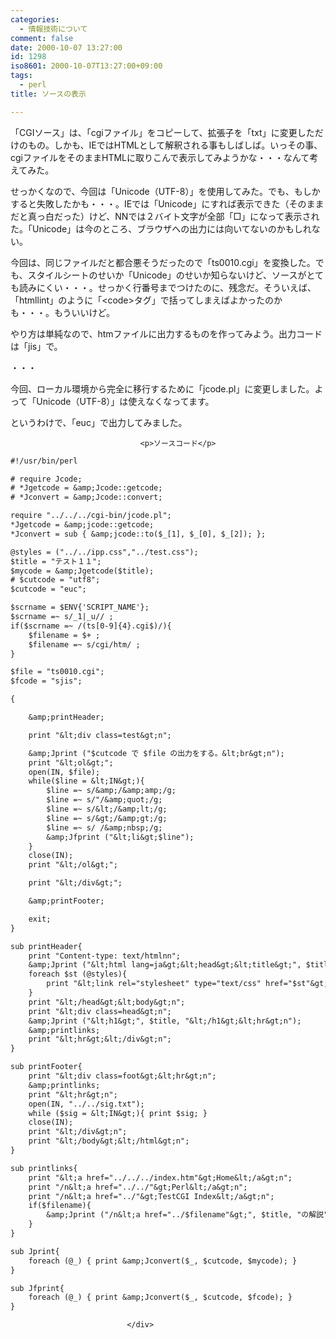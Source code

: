 ```yaml
---
categories:
  - 情報技術について
comment: false
date: 2000-10-07 13:27:00
id: 1298
iso8601: 2000-10-07T13:27:00+09:00
tags:
  - perl
title: ソースの表示

---
```


<div class="entry-body">
                                 <p>「CGIソース」は、「cgiファイル」をコピーして、拡張子を「txt」に変更しただけのもの。しかも、IEではHTMLとして解釈される事もしばしば。いっその事、cgiファイルをそのままHTMLに取りこんで表示してみようかな・・・なんて考えてみた。 </p>

<p>せっかくなので、今回は「Unicode（UTF-8）」を使用してみた。でも、もしかすると失敗したかも・・・。IEでは「Unicode」にすれば表示できた（そのままだと真っ白だった）けど、NNでは２バイト文字が全部「□」になって表示された。「Unicode」は今のところ、ブラウザへの出力には向いてないのかもしれない。 </p>

<p>今回は、同じファイルだと都合悪そうだったので「ts0010.cgi」を変換した。でも、スタイルシートのせいか「Unicode」のせいか知らないけど、ソースがとても読みにくい・・・。せっかく行番号までつけたのに、残念だ。そういえば、「htmllint」のように「&lt;code&gt;タグ」で括ってしまえばよかったのかも・・・。もういいけど。 </p>

<p>やり方は単純なので、htmファイルに出力するものを作ってみよう。出力コードは「jis」で。 </p>

<p>・・・ </p>

<p>今回、ローカル環境から完全に移行するために「jcode.pl」に変更しました。よって「Unicode（UTF-8）」は使えなくなってます。 </p>

<p>というわけで、「euc」で出力してみました。</p>
                              
                                 <p>ソースコード</p>

```default
#!/usr/bin/perl

# require Jcode;
# *Jgetcode = &amp;Jcode::getcode;
# *Jconvert = &amp;Jcode::convert;

require "../../../cgi-bin/jcode.pl";
*Jgetcode = &amp;jcode::getcode;
*Jconvert = sub { &amp;jcode::to($_[1], $_[0], $_[2]); };

@styles = ("../../ipp.css","../test.css");
$title = "テスト１１";
$mycode = &amp;Jgetcode($title);
# $cutcode = "utf8";
$cutcode = "euc";

$scrname = $ENV{'SCRIPT_NAME'};
$scrname =~ s/_1|_u// ;
if($scrname =~ /(ts[0-9]{4}.cgi$)/){
    $filename = $+ ;
    $filename =~ s/cgi/htm/ ;
}

$file = "ts0010.cgi";
$fcode = "sjis";

{

    &amp;printHeader;

    print "&lt;div class=test&gt;n";

    &amp;Jprint ("$cutcode で $file の出力をする。&lt;br&gt;n");
    print "&lt;ol&gt;";
    open(IN, $file);
    while($line = &lt;IN&gt;){
        $line =~ s/&amp;/&amp;amp;/g;
        $line =~ s/"/&amp;quot;/g;
        $line =~ s/&lt;/&amp;lt;/g;
        $line =~ s/&gt;/&amp;gt;/g;
        $line =~ s/ /&amp;nbsp;/g;
        &amp;Jfprint ("&lt;li&gt;$line");
    }
    close(IN);
    print "&lt;/ol&gt;";

    print "&lt;/div&gt;";

    &amp;printFooter;

    exit;
}

sub printHeader{
    print "Content-type: text/htmlnn";
    &amp;Jprint ("&lt;html lang=ja&gt;&lt;head&gt;&lt;title&gt;", $title, "&lt;/title&gt;", "n");
    foreach $st (@styles){
        print "&lt;link rel="stylesheet" type="text/css" href="$st"&gt;n";
    }
    print "&lt;/head&gt;&lt;body&gt;n";
    print "&lt;div class=head&gt;n";
    &amp;Jprint ("&lt;h1&gt;", $title, "&lt;/h1&gt;&lt;hr&gt;n");
    &amp;printlinks;
    print "&lt;hr&gt;&lt;/div&gt;n";
}

sub printFooter{
    print "&lt;div class=foot&gt;&lt;hr&gt;n";
    &amp;printlinks;
    print "&lt;hr&gt;n";
    open(IN, "../../sig.txt");
    while ($sig = &lt;IN&gt;){ print $sig; }
    close(IN);
    print "&lt;/div&gt;n";
    print "&lt;/body&gt;&lt;/html&gt;n";
}

sub printlinks{
    print "&lt;a href="../../../index.htm"&gt;Home&lt;/a&gt;n";
    print "/n&lt;a href="../../"&gt;Perl&lt;/a&gt;n";
    print "/n&lt;a href="../"&gt;TestCGI Index&lt;/a&gt;n";
    if($filename){
        &amp;Jprint ("/n&lt;a href="../$filename"&gt;", $title, "の解説", "&lt;/a&gt;n");
    }
}

sub Jprint{
    foreach (@_) { print &amp;Jconvert($_, $cutcode, $mycode); }
}

sub Jfprint{
    foreach (@_) { print &amp;Jconvert($_, $cutcode, $fcode); }
}
```
                              </div>
    	